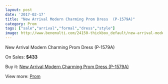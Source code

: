 ```yaml
---
layout: post
date: '2017-02-17'
title: "New Arrival Modern Charming Prom Dress  (P-1579A)"
category: Prom
tags: ["sale","arrival","formal","dress","style"]
image: http://www.benemulti.com/24150-thickbox_default/new-arrival-modern-charming-prom-dress-p-1579a.jpg
---
```

New Arrival Modern Charming Prom Dress  (P-1579A)

On Sales: **$433**
<a href="https://www.benemulti.com/en/prom/9444-new-arrival-modern-charming-prom-dress-p-1579a.html"><amp-img layout="responsive" width="600" height="600" src="//www.benemulti.com/24150-thickbox_default/new-arrival-modern-charming-prom-dress-p-1579a.jpg" alt="New Arrival Modern Charming Prom Dress  (P-1579A) 0" /></a>
<a href="https://www.benemulti.com/en/prom/9444-new-arrival-modern-charming-prom-dress-p-1579a.html"><amp-img layout="responsive" width="600" height="600" src="//www.benemulti.com/24151-thickbox_default/new-arrival-modern-charming-prom-dress-p-1579a.jpg" alt="New Arrival Modern Charming Prom Dress  (P-1579A) 1" /></a>

Buy it: [New Arrival Modern Charming Prom Dress  (P-1579A)](https://www.benemulti.com/en/prom/9444-new-arrival-modern-charming-prom-dress-p-1579a.html "New Arrival Modern Charming Prom Dress  (P-1579A)")

View more: [Prom](https://www.benemulti.com/en/78-prom "Prom")